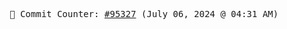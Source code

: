 <p align="center">
    <samp>
        📮 Commit Counter: <a href="https://github.com/Javascript-void0/Javascript-void0/commits/main">#95327</a> (July 06, 2024 @ 04:31 AM)
    </samp>
</p>